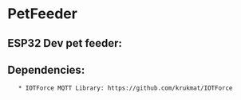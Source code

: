 # PetFeeder
ESP32 Dev pet feeder: 
---------------------------
Dependencies:
-----------------
       * IOTForce MQTT Library: https://github.com/krukmat/IOTForce
